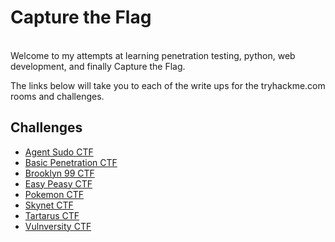 # Capture the Flag

<script src="https://tryhackme.com/badge/65208"></script>
<br>
Welcome to my attempts at learning penetration testing, python, web development, and finally Capture the Flag.

The links below will take you to each of the write ups for the tryhackme.com rooms and challenges.
 
## Challenges

* [Agent Sudo CTF](/tryhackme/agentsudoctf.md)
* [Basic Penetration CTF](/tryhackme/basic_pentesting.md)
* [Brooklyn 99 CTF](/tryhackme/brooklyn99.md)
* [Easy Peasy CTF](/tryhackme/easy_peasy.md)
* [Pokemon CTF](/tryhackme/pokemon.md)
* [Skynet CTF](/tryhackme/skynet.md)
* [Tartarus CTF](/tryhackme/tartarus.md)
* [Vulnversity CTF](/tryhackme/vulnversity.md)


